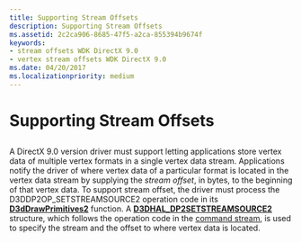 ```yaml
---
title: Supporting Stream Offsets
description: Supporting Stream Offsets
ms.assetid: 2c2ca906-8685-47f5-a2ca-855394b9674f
keywords:
- stream offsets WDK DirectX 9.0
- vertex stream offsets WDK DirectX 9.0
ms.date: 04/20/2017
ms.localizationpriority: medium
---
```


# Supporting Stream Offsets


## <span id="ddk_supporting_stream_offsets_gg"></span><span id="DDK_SUPPORTING_STREAM_OFFSETS_GG"></span>


A DirectX 9.0 version driver must support letting applications store vertex data of multiple vertex formats in a single vertex data stream. Applications notify the driver of where vertex data of a particular format is located in the vertex data stream by supplying the *stream offset*, in bytes, to the beginning of that vertex data. To support stream offset, the driver must process the D3DDP2OP\_SETSTREAMSOURCE2 operation code in its [**D3dDrawPrimitives2**](https://docs.microsoft.com/windows-hardware/drivers/ddi/d3dhal/nc-d3dhal-lpd3dhal_drawprimitives2cb) function. A [**D3DHAL\_DP2SETSTREAMSOURCE2**](https://docs.microsoft.com/windows-hardware/drivers/ddi/d3dhal/ns-d3dhal-_d3dhal_dp2setstreamsource2) structure, which follows the operation code in the [command stream](command-stream.md), is used to specify the stream and the offset to where vertex data is located.

 

 





